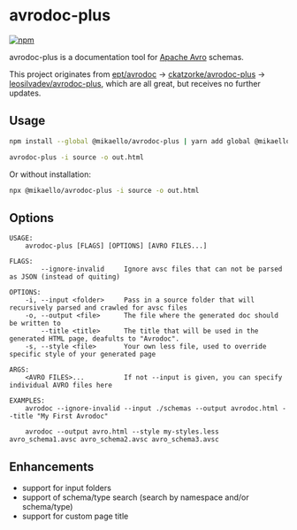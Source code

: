 # avrodoc-plus

[![npm](https://img.shields.io/npm/v/@mikaello/avrodoc-plus.svg?style=flat-square)](https://www.npmjs.com/package/@mikaello/avrodoc-plus)

avrodoc-plus is a documentation tool for [Apache Avro](http://avro.apache.org/) schemas.

This project originates from [ept/avrodoc](https://github.com/ept/avrodoc) -> [ckatzorke/avrodoc-plus](https://github.com/ckatzorke/avrodoc-plus) -> [leosilvadev/avrodoc-plus](https://github.com/leosilvadev/avrodoc-plus), which are all great, but receives no further updates.

## Usage

```bash
npm install --global @mikaello/avrodoc-plus | yarn add global @mikaello/avrodoc-plus

avrodoc-plus -i source -o out.html
```

Or without installation:

```bash
npx @mikaello/avrodoc-plus -i source -o out.html
```

## Options

```text
USAGE:
    avrodoc-plus [FLAGS] [OPTIONS] [AVRO FILES...]

FLAGS:
        --ignore-invalid     Ignore avsc files that can not be parsed as JSON (instead of quiting)

OPTIONS:
    -i, --input <folder>     Pass in a source folder that will recursively parsed and crawled for avsc files
    -o, --output <file>      The file where the generated doc should be written to
        --title <title>      The title that will be used in the generated HTML page, deafults to "Avrodoc".
    -s, --style <file>       Your own less file, used to override specific style of your generated page

ARGS:
    <AVRO FILES>...          If not --input is given, you can specify individual AVRO files here

EXAMPLES:
    avrodoc --ignore-invalid --input ./schemas --output avrodoc.html --title "My First Avrodoc"

    avrodoc --output avro.html --style my-styles.less avro_schema1.avsc avro_schema2.avsc avro_schema3.avsc
```

## Enhancements

- support for input folders
- support of schema/type search (search by namespace and/or schema/type)
- support for custom page title
